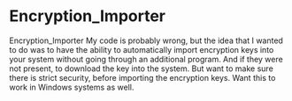 # Encryption_Importer
Encryption_Importer
My code is probably wrong, but the idea that I wanted to do was to have the ability to automatically import encryption keys into your system without going through an additional program. And if they were not present, to download the key into the system. But want to make sure there is strict security, before importing the encryption keys. Want this to work in Windows systems as well.
